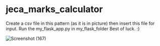 # jeca_marks_calculator
Create a csv file in this pattern (as it is in picture) then insert this file for input.
Run the my_flask_app.py in my_flask_folder
Best of luck. :)

![Screenshot (167)](https://github.com/Programmerlogic/jeca_marks_calculator/assets/90715479/74385fe3-0cc5-42b3-9372-70418c96c122)
